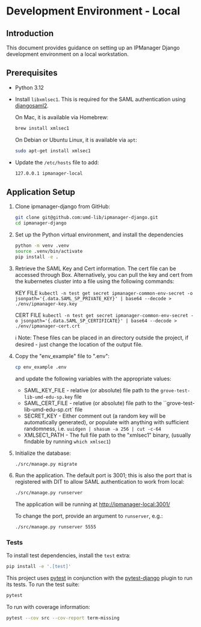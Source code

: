 # Development Environment - Local

## Introduction

This document provides guidance on setting up an IPManager Django development environment
on a local workstation.

## Prerequisites

* Python 3.12
* Install `libxmlsec1`. This is required for the SAML authentication using
  [djangosaml2].

  On Mac, it is available via Homebrew:

  ```zsh
  brew install xmlsec1
  ```

  On Debian or Ubuntu Linux, it is available via `apt`:

  ```zsh
  sudo apt-get install xmlsec1
  ```

* Update the `/etc/hosts` file to add:

  ```zsh
  127.0.0.1 ipmanager-local
  ```

## Application Setup

1) Clone ipmanager-django from GitHub:

    ```zsh
    git clone git@github.com:umd-lib/ipmanager-django.git
    cd ipmanager-django
    ```

2) Set up the Python virtual environment, and install the dependencies

    ```zsh
    python -m venv .venv
    source .venv/bin/activate
    pip install -e .
    ```

3) Retrieve the SAML Key and Cert information. The cert file can be accessed through
   Box. Alternatively, you can pull the key and cert from the kubernetes cluster into
   a file using the following commands:

    KEY FILE
    `kubectl -n test get secret ipmanager-common-env-secret -o jsonpath='{.data.SAML_SP_PRIVATE_KEY}' | base64 --decode > ./env/ipmanager-key.key`

    CERT FILE
    `kubectl -n test get secret ipmanager-common-env-secret -o jsonpath='{.data.SAML_SP_CERTIFICATE}' | base64 --decode > ./env/ipmanager-cert.crt`

    ℹ️ Note: These files can be placed in an directory outside the project,
    if desired - just change the location of the output file. 

4) Copy the "env_example" file to ".env":

    ```zsh
    cp env_example .env
    ```

    and update the following variables with the appropriate values:

    * SAML_KEY_FILE - relative (or absolute) file path to the
      `grove-test-lib-umd-edu-sp.key` file
    * SAML_CERT_FILE - relative (or absolute) file path to the
      ``grove-test-lib-umd-edu-sp.crt` file
    * SECRET_KEY - Either comment out (a random key will be automatically
      generated), or populate with anything with sufficient randomness,
      i.e. `uuidgen | shasum -a 256 | cut -c-64`
    * XMLSEC1_PATH - The full file path to the "xmlsec1" binary, (usually
      findable by running `which xmlsec1`)

5) Initialize the database:

    ```zsh
    ./src/manage.py migrate
    ```

7) Run the application. The default port is 3001; this is also the port that
   is registered with DIT to allow SAML authentication to work from local:

    ```zsh
    ./src/manage.py runserver
    ```

    The application will be running at <http://ipmanager-local:3001/>

    To change the port, provide an argument to `runserver`, e.g.:

    ```zsh
    ./src/manage.py runserver 5555
    ```

### Tests

To install test dependencies, install the `test` extra:

```zsh
pip install -e '.[test]'
```

This project uses [pytest] in conjunction with the [pytest-django] plugin
to run its tests. To run the test suite:

```zsh
pytest
```

To run with coverage information:

```zsh
pytest --cov src --cov-report term-missing
```

[djangosaml2]: https://djangosaml2.readthedocs.io/
[pytest]: https://pytest.org/
[pytest-django]: https://pytest-django.readthedocs.io/en/latest/